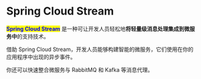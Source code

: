 # Spring Cloud Stream

<mark style="color:blue;">**Spring Cloud Stream**</mark> 是一种可让开发人员轻松地**将轻量级消息处理集成到微服务中**的支持技术。

借助 Spring Cloud Stream，开发人员能够构建智能的微服务，它们使用在你的应用程序中出现的异步事件。

你还可以快速整合微服务与 RabbitMQ 和 Kafka 等消息代理。
